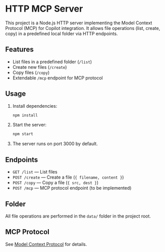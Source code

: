 # HTTP MCP Server

This project is a Node.js HTTP server implementing the Model Context Protocol (MCP) for Copilot integration. It allows file operations (list, create, copy) in a predefined local folder via HTTP endpoints.

## Features
- List files in a predefined folder (`/list`)
- Create new files (`/create`)
- Copy files (`/copy`)
- Extendable `/mcp` endpoint for MCP protocol

## Usage
1. Install dependencies:
   ```sh
   npm install
   ```
2. Start the server:
   ```sh
   npm start
   ```
3. The server runs on port 3000 by default.

## Endpoints
- `GET /list` — List files
- `POST /create` — Create a file (`{ filename, content }`)
- `POST /copy` — Copy a file (`{ src, dest }`)
- `POST /mcp` — MCP protocol endpoint (to be implemented)

## Folder
All file operations are performed in the `data/` folder in the project root.

## MCP Protocol
See [Model Context Protocol](https://modelcontextprotocol.io/llms-full.txt) for details.
